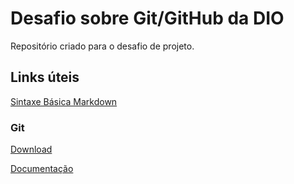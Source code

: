 # Desafio sobre Git/GitHub da DIO
Repositório criado para o desafio de projeto.

## Links úteis
[Sintaxe Básica Markdown](https://www.markdownguide.org/basic-syntax/)

### Git
[Download](https://git-scm.com/downloads)

[Documentação](https://git-scm.com/doc)

